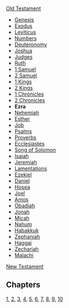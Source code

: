 [Old Testament](Old_Testament "Old Testament")
-   [Genesis](Genesis "Genesis")
-   [Exodus](Book_of_Exodus "Book of Exodus")
-   [Leviticus](Leviticus "Leviticus")
-   [Numbers](Book_of_Numbers "Book of Numbers")
-   [Deuteronomy](Deuteronomy "Deuteronomy")
-   [Joshua](Book_of_Joshua "Book of Joshua")
-   [Judges](Book_of_Judges "Book of Judges")
-   [Ruth](Book_of_Ruth "Book of Ruth")
-   [1 Samuel](Books_of_Samuel "Books of Samuel")
-   [2 Samuel](Books_of_Samuel "Books of Samuel")
-   [1 Kings](Books_of_Kings "Books of Kings")
-   [2 Kings](Books_of_Kings "Books of Kings")
-   [1 Chronicles](Books_of_Chronicles "Books of Chronicles")
-   [2 Chronicles](Books_of_Chronicles "Books of Chronicles")
-   **Ezra**
-   [Nehemiah](Book_of_Nehemiah "Book of Nehemiah")
-   [Esther](Book_of_Esther "Book of Esther")
-   [Job](Book_of_Job "Book of Job")
-   [Psalms](Book_of_Psalms "Book of Psalms")
-   [Proverbs](Book_of_Proverbs "Book of Proverbs")
-   [Ecclesiastes](Ecclesiastes "Ecclesiastes")
-   [Song of Solomon](Song_of_Solomon "Song of Solomon")
-   [Isaiah](Book_of_Isaiah "Book of Isaiah")
-   [Jeremiah](Book_of_Jeremiah "Book of Jeremiah")
-   [Lamentations](Book_of_Lamentations "Book of Lamentations")
-   [Ezekiel](Book_of_Ezekiel "Book of Ezekiel")
-   [Daniel](Book_of_Daniel "Book of Daniel")
-   [Hosea](Book_of_Hosea "Book of Hosea")
-   [Joel](Book_of_Joel "Book of Joel")
-   [Amos](Book_of_Amos "Book of Amos")
-   [Obadiah](Book_of_Obadiah "Book of Obadiah")
-   [Jonah](Book_of_Jonah "Book of Jonah")
-   [Micah](Book_of_Micah "Book of Micah")
-   [Nahum](Book_of_Nahum "Book of Nahum")
-   [Habakkuk](Book_of_Habakkuk "Book of Habakkuk")
-   [Zephaniah](Book_of_Zephaniah "Book of Zephaniah")
-   [Haggai](Book_of_Haggai "Book of Haggai")
-   [Zechariah](Book_of_Zechariah "Book of Zechariah")
-   [Malachi](Book_of_Malachi "Book of Malachi")

[New Testament](New_Testament "New Testament")
## Chapters

[1](index.php?title=Ezra_1&action=edit&redlink=1 "Ezra 1 (page does not exist)"),
[2](index.php?title=Ezra_2&action=edit&redlink=1 "Ezra 2 (page does not exist)"),
[3](index.php?title=Ezra_3&action=edit&redlink=1 "Ezra 3 (page does not exist)"),
[4](index.php?title=Ezra_4&action=edit&redlink=1 "Ezra 4 (page does not exist)"),
[5](index.php?title=Ezra_5&action=edit&redlink=1 "Ezra 5 (page does not exist)"),
[6](index.php?title=Ezra_6&action=edit&redlink=1 "Ezra 6 (page does not exist)"),
[7](index.php?title=Ezra_7&action=edit&redlink=1 "Ezra 7 (page does not exist)"),
[8](index.php?title=Ezra_8&action=edit&redlink=1 "Ezra 8 (page does not exist)"),
[9](index.php?title=Ezra_9&action=edit&redlink=1 "Ezra 9 (page does not exist)"),
[10](index.php?title=Ezra_10&action=edit&redlink=1 "Ezra 10 (page does not exist)")



